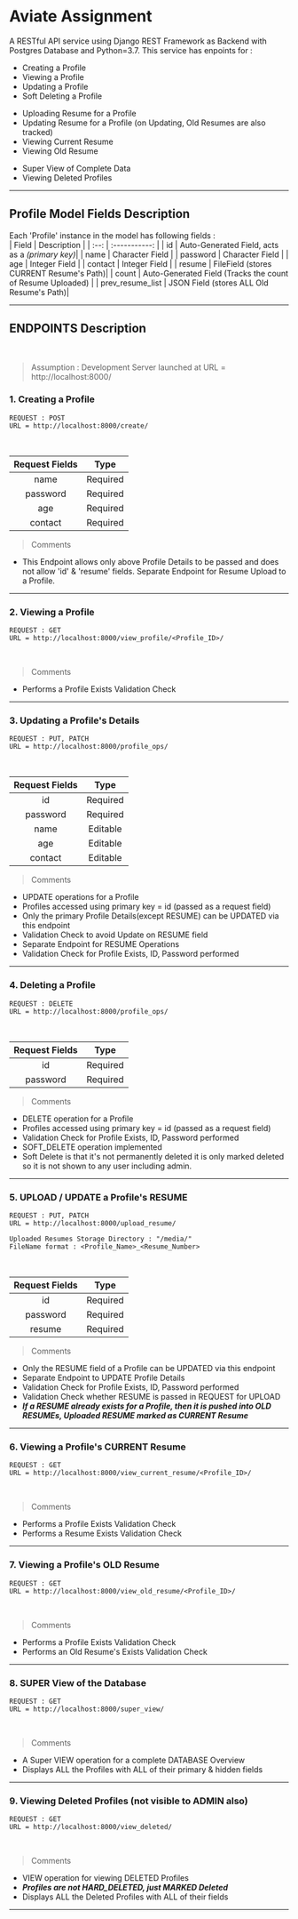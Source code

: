 # Aviate Assignment

A RESTful API service using Django REST Framework as Backend with Postgres Database and Python=3.7.
This service has enpoints for :

* Creating a Profile
* Viewing a Profile
* Updating a Profile
* Soft Deleting a Profile
>
* Uploading Resume for a Profile
* Updating Resume for a Profile (on Updating, Old Resumes are also tracked)
* Viewing Current Resume
* Viewing Old Resume
>
* Super View of Complete Data
* Viewing Deleted Profiles
<hr/>

## Profile Model Fields Description
Each 'Profile' instance in the model has following fields :
<br/>
| Field | Description |
| :--: | :-----------: |
| id | Auto-Generated Field, acts as a *(primary key)*|
| name | Character Field |
| password | Character Field |
| age | Integer Field |
| contact | Integer Field |
| resume | FileField (stores CURRENT Resume's Path)|
| count | Auto-Generated Field (Tracks the count of Resume Uploaded) |
| prev_resume_list | JSON Field (stores ALL Old Resume's Path)|

<hr/>

## ENDPOINTS Description
<br/>

> Assumption : Development Server launched at URL = http://localhost:8000/

### 1. Creating a Profile
```
REQUEST : POST
URL = http://localhost:8000/create/
```
<br/>

| Request Fields | Type |
| :--: | :-----------: |
| name | Required |
| password | Required |
| age | Required |
| contact | Required |

> Comments
* This Endpoint allows only above Profile Details to be passed and does not allow 'id' & 'resume' fields. Separate Endpoint for Resume Upload to a Profile.
<hr/>

### 2. Viewing a Profile
```
REQUEST : GET
URL = http://localhost:8000/view_profile/<Profile_ID>/
```
<br/>

> Comments
* Performs a Profile Exists Validation Check
<hr/>


### 3. Updating a Profile's Details
```
REQUEST : PUT, PATCH
URL = http://localhost:8000/profile_ops/
```
<br/>

| Request Fields | Type |
| :--: | :-----------: |
| id | Required |
| password | Required |
| name | Editable |
| age | Editable |
| contact | Editable |


> Comments

* UPDATE operations for a Profile
* Profiles accessed using primary key = id (passed as a request field)
* Only the primary Profile Details(except RESUME) can be UPDATED via this endpoint
* Validation Check to avoid Update on RESUME field
* Separate Endpoint for RESUME Operations
* Validation Check for Profile Exists, ID, Password performed
<hr/>

### 4. Deleting a Profile
```
REQUEST : DELETE
URL = http://localhost:8000/profile_ops/
```
<br/>

| Request Fields | Type |
| :--: | :-----------: |
| id | Required |
| password | Required |

> Comments

* DELETE operation for a Profile
* Profiles accessed using primary key = id (passed as a request field)
* Validation Check for Profile Exists, ID, Password performed
* SOFT_DELETE operation implemented
* Soft Delete is that it's not permanently deleted it is only marked deleted so it is not shown to any user including admin.
<hr/>

### 5. UPLOAD / UPDATE a Profile's RESUME
```
REQUEST : PUT, PATCH
URL = http://localhost:8000/upload_resume/

Uploaded Resumes Storage Directory : "/media/"
FileName format : <Profile_Name>_<Resume_Number>
```
<br/>

| Request Fields | Type |
| :--: | :-----------: |
| id | Required |
| password | Required |
| resume | Required |


> Comments

* Only the RESUME field of a Profile can be UPDATED via this endpoint
* Separate Endpoint to UPDATE Profile Details
* Validation Check for Profile Exists, ID, Password performed
* Validation Check whether RESUME is passed in REQUEST for UPLOAD
* *__If a RESUME already exists for a Profile, then it is pushed into OLD RESUMEs,
Uploaded RESUME marked as CURRENT Resume__*
<hr/>

### 6. Viewing a Profile's CURRENT Resume
```
REQUEST : GET
URL = http://localhost:8000/view_current_resume/<Profile_ID>/
```
<br/>

> Comments
* Performs a Profile Exists Validation Check
* Performs a Resume Exists Validation Check
<hr/>

### 7. Viewing a Profile's OLD Resume
```
REQUEST : GET
URL = http://localhost:8000/view_old_resume/<Profile_ID>/
```
<br/>

> Comments
* Performs a Profile Exists Validation Check
* Performs an Old Resume's Exists Validation Check
<hr/>

### 8. SUPER View of the Database
```
REQUEST : GET
URL = http://localhost:8000/super_view/
```
<br/>

> Comments
* A Super VIEW operation for a complete DATABASE Overview
* Displays ALL the Profiles with ALL of their primary & hidden fields
<hr/>

### 9. Viewing Deleted Profiles (not visible to ADMIN also)
```
REQUEST : GET
URL = http://localhost:8000/view_deleted/
```
<br/>

> Comments
* VIEW operation for viewing DELETED Profiles
* *__Profiles are not HARD_DELETED, just MARKED Deleted__*
* Displays ALL the Deleted Profiles with ALL of their fields

<hr/>
